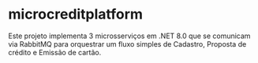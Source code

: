 # microcreditplatform
Este projeto implementa 3 microsserviços em .NET 8.0 que se comunicam via RabbitMQ para orquestrar um fluxo simples de Cadastro, Proposta de crédito e Emissão de cartão.
